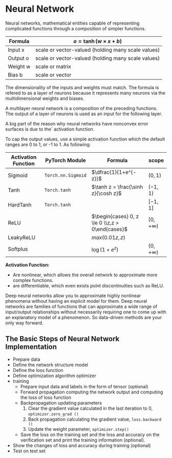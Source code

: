 # Neural Network

Neural networks, mathematical entities capable of representing complicated functions through a composition of simpler functions.

|Formula|$o = \tanh(w \times x + b)$|
|--|--|
|Input x|scale or vector-valued (holding many scale values)|
|Output o|scale or vector-valued (holding many scale values)|
|Weight w|scale or matrix|
|Bias b|scale or vector|

The dimensionality of the inputs and weights must match. The formula is refered to as a layer of neurons because it represents many neurons via the multidimensional weights and biases.  

A multilayer neural network is a composition of the preceding functions. The output of a layer of neurons is used as an input for the following layer.

A big part of the reason why neural networks have nonconvex error surfaces is due to the` activation  function.

To cap the output values, use a simple activation   function which the default ranges are 0 to 1, or -1 to 1. As following:

|Activation Function|PyTorch Module|Formula|scope|
|--|--|--|--|
|Sigmoid|`Torch.nn.Sigmoid`|$\dfrac{1}{1+e^{-z}}$|$(0,1)$|
|Tanh|`Torch.tanh`|$\tanh z = \frac{\sinh z}{\cosh z}$|$(-1,1)$|
|HardTanh|`Torch.tanh`||$[-1,1]$|
|ReLU||$\begin{cases} 0, z \le 0 \\z,z > 0\end{cases}$|$[0,+\infty)$|
|LeakyReLU||$max(0.01z,z)$||
|Softplus||$\log(1+e^z)$|$(0,+\infty)$|

**Activation Function:**
- Are nonlinear, which allows the overall network to approximate more complex functions.
- are differentiable, which even exists point discontinuities such as ReLU.

Deep neural networks allow you to approximate highly nonlinear phenomena without having an explicit model for them. Deep neural networks are families of functions that can approximate a wide range of input/output relationships without necessarily requiring one to come up with an  explanatory model of a phenomenon. So data-driven methods are your only way forward.


## The Basic Steps of Neural Network Implementation 
- Prepare data
- Define the network structure model
- Define the loss function
- Define optimization algorithm optimizer
- training
  - Prepare input data and labels in the form of tensor (optional)
  - Forward propagation computing the network output and computing the loss of loss function
  - Backpropagation updating parameters
      1. Clear the gradient value calculated in the last iteration to 0, `optimizer.zero_grad ()`
      2. Back propagation calculating the gradient value, `loss.backward ()`
      3. Update the weight parameter, `optimizer.step()`
  - Save the loss on the training set and the loss and accuracy on the verification set and print the training information (optional).
- Show the changes of loss and accuracy during training (optional)
- Test on test set


